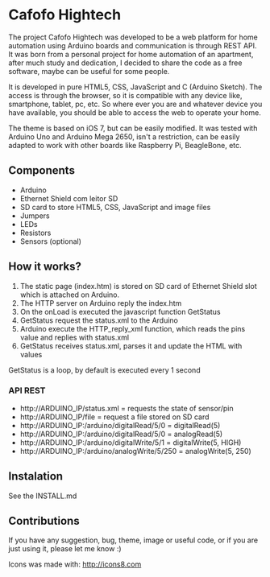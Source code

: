 # Cafofo Hightech

The project Cafofo Hightech was developed to be a web platform for home automation
using Arduino boards and communication is through REST API. It was born from a
personal project for home automation of an apartment, after much study and
dedication, I decided to share the code as a free software, maybe can be useful
for some people.

It is developed in pure HTML5, CSS, JavaScript and C (Arduino Sketch).
The access is through the browser, so it is compatible with any device like,
smartphone, tablet, pc, etc. So where ever you are and whatever device you have
available, you should be able to access the web to operate your home.

The theme is based on iOS 7, but can be easily modified. It was tested with
Arduino Uno and Arduino Mega 2650, isn't a restriction, can be easily adapted to
work with other boards like Raspberry Pi, BeagleBone, etc.

## Components

* Arduino
* Ethernet Shield com leitor SD
* SD card to store HTML5, CSS, JavaScript and image files
* Jumpers
* LEDs
* Resistors
* Sensors (optional)

## How it works?

1. The static page (index.htm) is stored on SD card of Ethernet Shield slot which is attached on Arduino.
2. The HTTP server on Arduino reply the index.htm
3. On the onLoad is executed the javascript function GetStatus
3. GetStatus request the status.xml to the Arduino
4. Arduino execute the HTTP_reply_xml function, which reads the pins value and replies with status.xml
5. GetStatus receives status.xml, parses it and update the HTML with values

GetStatus is a loop, by default is executed every 1 second

### API REST

* http://ARDUINO_IP/status.xml                 = requests the state of sensor/pin
* http://ARDUINO_IP/file                       = request a file stored on SD card
* http://ARDUINO_IP:/arduino/digitalRead/5/0   = digitalRead(5)
* http://ARDUINO_IP:/arduino/digitalRead/5/0   = analogRead(5)
* http://ARDUINO_IP:/arduino/digitalWrite/5/1  = digitalWrite(5, HIGH)
* http://ARDUINO_IP:/arduino/analogWrite/5/250 = analogWrite(5, 250)

## Instalation

See the INSTALL.md

## Contributions

If you have any suggestion, bug, theme, image or useful code, or if you are just
using it, please let me know :)

Icons was made with: http://icons8.com
